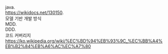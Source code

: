 java.  
https://wikidocs.net/130150.  
모델 기반 개발 방식  
MDD.  
DDD.  
코드 커버리지      
https://ko.wikipedia.org/wiki/%EC%BD%94%EB%93%9C_%EC%BB%A4%EB%B2%84%EB%A6%AC%EC%A7%80
